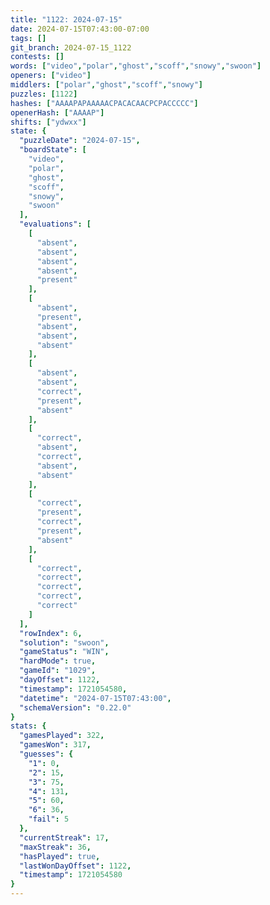 ```yaml
---
title: "1122: 2024-07-15"
date: 2024-07-15T07:43:00-07:00
tags: []
git_branch: 2024-07-15_1122
contests: []
words: ["video","polar","ghost","scoff","snowy","swoon"]
openers: ["video"]
middlers: ["polar","ghost","scoff","snowy"]
puzzles: [1122]
hashes: ["AAAAPAPAAAAACPACACAACPCPACCCCC"]
openerHash: ["AAAAP"]
shifts: ["ydwxx"]
state: {
  "puzzleDate": "2024-07-15",
  "boardState": [
    "video",
    "polar",
    "ghost",
    "scoff",
    "snowy",
    "swoon"
  ],
  "evaluations": [
    [
      "absent",
      "absent",
      "absent",
      "absent",
      "present"
    ],
    [
      "absent",
      "present",
      "absent",
      "absent",
      "absent"
    ],
    [
      "absent",
      "absent",
      "correct",
      "present",
      "absent"
    ],
    [
      "correct",
      "absent",
      "correct",
      "absent",
      "absent"
    ],
    [
      "correct",
      "present",
      "correct",
      "present",
      "absent"
    ],
    [
      "correct",
      "correct",
      "correct",
      "correct",
      "correct"
    ]
  ],
  "rowIndex": 6,
  "solution": "swoon",
  "gameStatus": "WIN",
  "hardMode": true,
  "gameId": "1029",
  "dayOffset": 1122,
  "timestamp": 1721054580,
  "datetime": "2024-07-15T07:43:00",
  "schemaVersion": "0.22.0"
}
stats: {
  "gamesPlayed": 322,
  "gamesWon": 317,
  "guesses": {
    "1": 0,
    "2": 15,
    "3": 75,
    "4": 131,
    "5": 60,
    "6": 36,
    "fail": 5
  },
  "currentStreak": 17,
  "maxStreak": 36,
  "hasPlayed": true,
  "lastWonDayOffset": 1122,
  "timestamp": 1721054580
}
---
```

<!-- more -->
